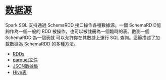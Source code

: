 # [数据源](https://spark.apache.org/docs/latest/sql-programming-guide.html#data-sources)

Spark SQL 支持通過 SchemaRDD 接口操作各種數據源。一個 SchemaRD D能夠作為一個一般的 RDD 被操作，也可以被註冊為一個臨時的表。數測一個 SchemaRDD 為一個表就
可以允許你在其數據上運行 SQL 查詢。這節描述了加載數據為 SchemaRDD 的多種方法。

* [RDDs](rdds.md)
* [parquet文件](parquet-files.md)
* [JSON數據集](jSON-datasets.md)
* [Hive表](hive-tables.md)
